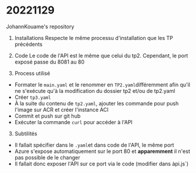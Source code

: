 # 20221129
JohannKouame's repository
1. Installations
Respecte le même processu d'installation que les TP précédents

3. Code
Le code de l'API est le même que celui du tp2. Cependant, le port exposé passe du 8081 au 80

4. Process utilisé
* Formater le `main.yaml` et le renommer en `TP2.yaml`différemment afin qu'il ne s'exécute qu'à la modification du dossier tp2 et/ou de tp2.yaml
* Créer `tp3.yaml`
* À la suite du contenu de `tp2.yaml`, ajouter les commande pour push l'image sur ACR et créer l'instance ACI
* Commit et push sur git hub
* Exécuter la commande `curl` pour accéder à l'API


3. Subtilités
* Il fallait spécifier dans le `.yaml`et dans code de l'API, le même port
* Azure s'expose automatiquement sur le port 80 et **apparemment** il n'est pas possible de le changer
* Il fallait donc exposer l'API sur ce port via le code (modifier dans àpi.js`)
